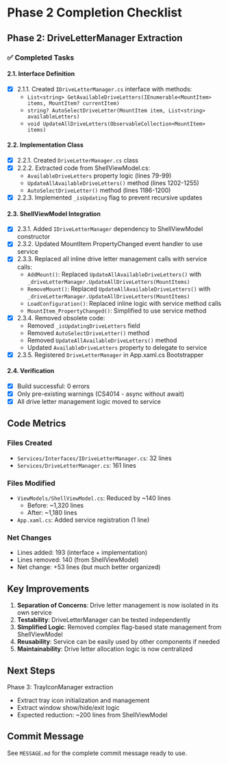 # Phase 2 Completion Checklist

## Phase 2: DriveLetterManager Extraction

### ✅ Completed Tasks

#### 2.1. Interface Definition
- [x] 2.1.1. Created `IDriveLetterManager.cs` interface with methods:
  - `List<string> GetAvailableDriveLetters(IEnumerable<MountItem> items, MountItem? currentItem)`
  - `string? AutoSelectDriveLetter(MountItem item, List<string> availableLetters)`
  - `void UpdateAllDriveLetters(ObservableCollection<MountItem> items)`

#### 2.2. Implementation Class
- [x] 2.2.1. Created `DriveLetterManager.cs` class
- [x] 2.2.2. Extracted code from ShellViewModel.cs:
  - `AvailableDriveLetters` property logic (lines 79-99)
  - `UpdateAllAvailableDriveLetters()` method (lines 1202-1255)
  - `AutoSelectDriveLetter()` method (lines 1186-1200)
- [x] 2.2.3. Implemented `_isUpdating` flag to prevent recursive updates

#### 2.3. ShellViewModel Integration
- [x] 2.3.1. Added `IDriveLetterManager` dependency to ShellViewModel constructor
- [x] 2.3.2. Updated MountItem PropertyChanged event handler to use service
- [x] 2.3.3. Replaced all inline drive letter management calls with service calls:
  - `AddMount()`: Replaced `UpdateAllAvailableDriveLetters()` with `_driveLetterManager.UpdateAllDriveLetters(MountItems)`
  - `RemoveMount()`: Replaced `UpdateAllAvailableDriveLetters()` with `_driveLetterManager.UpdateAllDriveLetters(MountItems)`
  - `LoadConfiguration()`: Replaced inline logic with service method calls
  - `MountItem_PropertyChanged()`: Simplified to use service method
- [x] 2.3.4. Removed obsolete code:
  - Removed `_isUpdatingDriveLetters` field
  - Removed `AutoSelectDriveLetter()` method
  - Removed `UpdateAllAvailableDriveLetters()` method
  - Updated `AvailableDriveLetters` property to delegate to service
- [x] 2.3.5. Registered `DriveLetterManager` in App.xaml.cs Bootstrapper

#### 2.4. Verification
- [x] Build successful: 0 errors
- [x] Only pre-existing warnings (CS4014 - async without await)
- [x] All drive letter management logic moved to service

## Code Metrics

### Files Created
- `Services/Interfaces/IDriveLetterManager.cs`: 32 lines
- `Services/DriveLetterManager.cs`: 161 lines

### Files Modified
- `ViewModels/ShellViewModel.cs`: Reduced by ~140 lines
  - Before: ~1,320 lines
  - After: ~1,180 lines
- `App.xaml.cs`: Added service registration (1 line)

### Net Changes
- Lines added: 193 (interface + implementation)
- Lines removed: 140 (from ShellViewModel)
- Net change: +53 lines (but much better organized)

## Key Improvements

1. **Separation of Concerns**: Drive letter management is now isolated in its own service
2. **Testability**: DriveLetterManager can be tested independently
3. **Simplified Logic**: Removed complex flag-based state management from ShellViewModel
4. **Reusability**: Service can be easily used by other components if needed
5. **Maintainability**: Drive letter allocation logic is now centralized

## Next Steps

Phase 3: TrayIconManager extraction
- Extract tray icon initialization and management
- Extract window show/hide/exit logic
- Expected reduction: ~200 lines from ShellViewModel

## Commit Message

See `MESSAGE.md` for the complete commit message ready to use.
